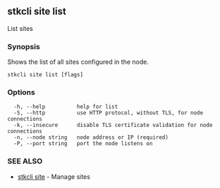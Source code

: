 ## stkcli site list

List sites

### Synopsis

Shows the list of all sites configured in the node.

```
stkcli site list [flags]
```

### Options

```
  -h, --help          help for list
  -S, --http          use HTTP protocol, without TLS, for node connections
  -k, --insecure      disable TLS certificate validation for node connections
  -n, --node string   node address or IP (required)
  -P, --port string   port the node listens on
```

### SEE ALSO

* [stkcli site](stkcli_site.md)	 - Manage sites


